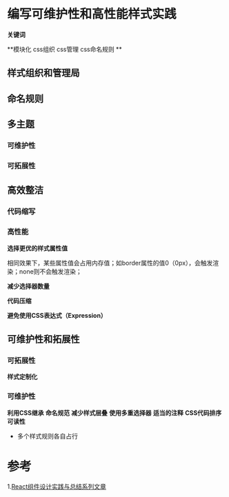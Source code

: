 # 编写可维护性和高性能样式实践

**关键词**

**模块化 css组织 css管理 css命名规则 ** 

## 样式组织和管理局
## 命名规则
## 

## 多主题
### 可维护性
### 可拓展性

## 高效整洁

### 代码缩写

### 高性能

**选择更优的样式属性值**

相同效果下，某些属性值会占用内存值；如border属性的值0（0px），会触发渲染；none则不会触发渲染；

**减少选择器数量**

**代码压缩**

**避免使用CSS表达式（Expression）**


## 可维护性和拓展性

### 可拓展性
**样式定制化**


### 可维护性
**利用CSS继承**
**命名规范**
**减少样式层叠**
**使用多重选择器**
**适当的注释**
**CSS代码排序**
**可读性**
- 多个样式规则各自占行



# 参考

1.[React组件设计实践与总结系列文章](https://juejin.im/search?query=React%E7%BB%84%E4%BB%B6%E8%AE%BE%E8%AE%A1%E5%AE%9E%E8%B7%B5%E6%80%BB%E7%BB%93&type=all)

